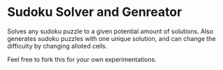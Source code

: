 Sudoku Solver and Genreator
============

Solves any sudoku puzzle to a given potential amount of solutions. Also generates sudoku puzzles with one unique solution, and can change the difficulty by changing alloted cells.

Feel free to fork this for your own experimentations.
